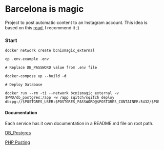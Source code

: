 # Barcelona is magic
Project to post automatic content to an Instagram account.
This idea is based on this [read](https://medium.com/@chrisbuetti/how-i-eat-for-free-in-nyc-using-python-automation-artificial-intelligence-and-instagram-a5ed8a1e2a10), I recommend it ;)

### Start

    docker network create bcnismagic_external
    
    cp .env.example .env
    
    # Replace DB_PASSWORD value from .env file 
    
    docker-compose up --build -d
    
    # Deploy Database

    docker run --rm -ti --network bcnismagic_external -v $PWD/db_postgres:/app -w /app sqitch/sqitch deploy db:pg://$POSTGRES_USER:$POSTGRES_PASSWORD@$POSTGRES_CONTAINER:5432/$POSTGRES_DB

#### Documentation
Each service has it own documentation in a README.md file on root path.

[DB_Postgres](/db_postgres/README.md)

[PHP Posting](/php_posting/README.md)

